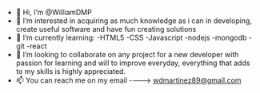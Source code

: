 - 👋 Hi, I’m @WilliamDMP
- 👀 I’m interested in acquiring as much knowledge as i can in developing, create useful software and have fun creating solutions 
- 🌱 I’m currently learning: 
      -HTML5 
      -CSS 
      -Javascript 
      -nodejs 
      -mongodb 
      -git 
      -react
- 💞️ I’m looking to collaborate on any project for a new developer with passion for learning and will to improve everyday, everything that adds to my skills is highly appreciated.
- 📫 You can reach me on my email ----> wdmartinez89@gmail.com

<!---
WilliamDMP/WilliamDMP is a ✨ special ✨ repository because its `README.md` (this file) appears on your GitHub profile.
You can click the Preview link to take a look at your changes.
--->
